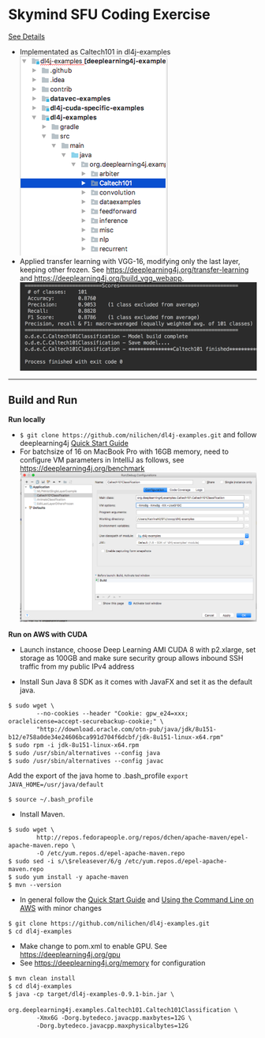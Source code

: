 Skymind SFU Coding Exercise
=========================
[See Details](https://www.zepl.com/viewer/notebooks/bm90ZTovL2Nyb2NrcG90dmVnZ2llcy9hZjAyZmEzOTk3M2Y0NmRhODFhM2Y0OGMzNmU0OTI5NC9ub3RlLmpzb24)
- Implementated as Caltech101 in dl4j-examples  
![dl4j-caltech101](https://github.com/nilichen/dl4j-examples/blob/master/dl4j-examples/src/main/resources/readme_images/dl4j-caltech101.png)
- Applied transfer learning with VGG-16, modifying only the last layer, keeping other frozen. See https://deeplearning4j.org/transfer-learning and https://deeplearning4j.org/build_vgg_webapp.     
![scores](https://github.com/nilichen/dl4j-examples/blob/master/dl4j-examples/src/main/resources/readme_images/score.png)

---

## Build and Run
**Run locally**
- `$ git clone https://github.com/nilichen/dl4j-examples.git` and follow deeplearning4j [Quick Start Guide](https://deeplearning4j.org/quickstart)
- For batchsize of 16 on MacBook Pro with 16GB memory, need to configure VM parameters in IntelliJ as follows, see https://deeplearning4j.org/benchmark
![VM-config](https://github.com/nilichen/dl4j-examples/blob/master/dl4j-examples/src/main/resources/readme_images/VM-config.png)


**Run on AWS with CUDA**
- Launch instance, choose Deep Learning AMI CUDA 8 with p2.xlarge, set storage as 100GB and make sure security group allows inbound SSH traffic from my public IPv4 address
<!-- ![launch-instance](images/launch-instance.png)     -->
- Install Sun Java 8 SDK as it comes with JavaFX and set it as the default java.
```
$ sudo wget \
        --no-cookies --header "Cookie: gpw_e24=xxx; oraclelicense=accept-securebackup-cookie;" \
        "http://download.oracle.com/otn-pub/java/jdk/8u151-b12/e758a0de34e24606bca991d704f6dcbf/jdk-8u151-linux-x64.rpm"
$ sudo rpm -i jdk-8u151-linux-x64.rpm
$ sudo /usr/sbin/alternatives --config java
$ sudo /usr/sbin/alternatives --config javac
```
Add the export of the java home to .bash_profile `export JAVA_HOME=/usr/java/default`  
```
$ source ~/.bash_profile
```
- Install Maven.
```
$ sudo wget \
        http://repos.fedorapeople.org/repos/dchen/apache-maven/epel-apache-maven.repo \
        -O /etc/yum.repos.d/epel-apache-maven.repo
$ sudo sed -i s/\$releasever/6/g /etc/yum.repos.d/epel-apache-maven.repo
$ sudo yum install -y apache-maven
$ mvn --version
```
- In general follow the [Quick Start Guide](https://deeplearning4j.org/quickstart) and [Using the Command Line on AWS](https://deeplearning4j.org/gettingstarted#advanced-using-the-command-line-on-aws) with minor changes
```
$ git clone https://github.com/nilichen/dl4j-examples.git  
$ cd dl4j-examples
```
- Make change to pom.xml to enable GPU. See https://deeplearning4j.org/gpu
- See https://deeplearning4j.org/memory for configuration
```
$ mvn clean install
$ cd dl4j-examples
$ java -cp target/dl4j-examples-0.9.1-bin.jar \
         org.deeplearning4j.examples.Caltech101.Caltech101Classification \
        -Xmx6G -Dorg.bytedeco.javacpp.maxbytes=12G \
        -Dorg.bytedeco.javacpp.maxphysicalbytes=12G
```
